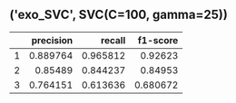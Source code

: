 ## ('exo_SVC', SVC(C=100, gamma=25))
|    |   precision |   recall |   f1-score |
|---:|------------:|---------:|-----------:|
|  1 |    0.889764 | 0.965812 |   0.92623  |
|  2 |    0.85489  | 0.844237 |   0.84953  |
|  3 |    0.764151 | 0.613636 |   0.680672 |